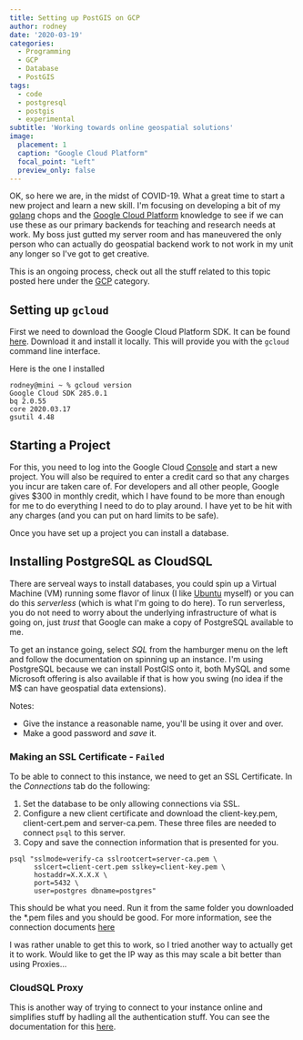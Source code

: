 ```yaml
---
title: Setting up PostGIS on GCP
author: rodney
date: '2020-03-19'
categories:
  - Programming
  - GCP
  - Database
  - PostGIS
tags:
  - code
  - postgresql
  - postgis
  - experimental
subtitle: 'Working towards online geospatial solutions'
image:
  placement: 1
  caption: "Google Cloud Platform"
  focal_point: "Left"
  preview_only: false
---
```


OK, so here we are, in the midst of COVID-19.  What a great time to start a new project and learn a new skill.  I'm focusing on developing a bit of my [golang](https://golang.org) chops and the [Google Cloud Platform](https://cloud.google.com) knowledge to see if we can use these as our primary backends for teaching and research needs at work.  My boss just gutted my server room and has maneuvered the only person who can actually do geospatial backend work to not work in my unit any longer so I've got to get creative.

This is an ongoing process, check out all the stuff related to this topic posted here under the [GCP](/categories/gcp/) category.


## Setting up `gcloud`

First we need to download the Google Cloud Platform SDK.  It can be found [here](https://cloud.google.com/sdk).  Download it and install it locally.  This will provide you with the `gcloud` command line interface.  

Here is the one I installed

```
rodney@mini ~ % gcloud version
Google Cloud SDK 285.0.1
bq 2.0.55
core 2020.03.17
gsutil 4.48
```

## Starting a Project

For this, you need to log into the Google Cloud [Console](https://console.google.com) and start a new project.  You will also be required to enter a credit card so that any charges you incur are taken care of.  For developers and all other people, Google gives $300 in monthly credit, which I have found to be more than enough for me to do everything I need to do to play around.  I have yet to be hit with any charges (and you can put on hard limits to be safe).

Once you have set up a project you can install a database.

## Installing PostgreSQL as CloudSQL

There are serveal ways to install databases, you could spin up a Virtual Machine (VM) running some flavor of linux (I like [Ubuntu](https://ubuntu.org) myself) or you can do this *serverless* (which is what I'm going to do here).  To run serverless, you do not need to worry about the underlying infrastructure of what is going on, just *trust* that Google can make a copy of PostgreSQL available to me.

To get an instance going, select *SQL* from the hamburger menu on the left and follow the documentation on spinning up an instance.  I'm using PostgreSQL because we can install PostGIS onto it, both MySQL and some Microsoft offering is also available if that is how you swing (no idea if the M$ can have geospatial data extensions).

Notes:  
 
 - Give the instance a reasonable name, you'll be using it over and over.
 - Make a good password and *save* it.


### Making an SSL Certificate - `Failed`

To be able to connect to this instance, we need to get an SSL Certificate.  In the *Connections* tab do the following:

1. Set the database to be only allowing connections via SSL.  
1. Configure a new client certificate and download the client-key.pem, client-cert.pem and server-ca.pem.  These three files are needed to connect `psql` to this server.
1. Copy and save the connection information that is presented for you.

```
psql "sslmode=verify-ca sslrootcert=server-ca.pem \
      sslcert=client-cert.pem sslkey=client-key.pem \
      hostaddr=X.X.X.X \
      port=5432 \
      user=postgres dbname=postgres"
```

This should be what you need.  Run it from the same folder you downloaded the *.pem files and you should be good.  For more information, see the connection documents [here](https://cloud.google.com/sql/docs/postgres/connect-admin-ip)

I was rather unable to get this to work, so I tried another way to actually get it to work.  Would like to get the IP way as this may scale a bit better than using Proxies...

### CloudSQL Proxy

This is another way of trying to connect to your instance online and simplifies stuff by hadling all the authentication stuff.  You can see the documentation for this [here](https://cloud.google.com/sql/docs/mysql/sql-proxy).  
























